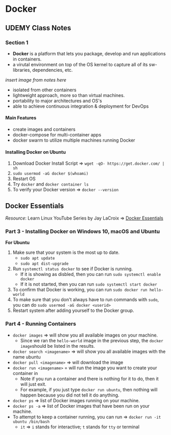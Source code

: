 # Docker

## UDEMY Class Notes

### Section 1

* **Docker** is a platform that lets you package, develop and run applications in containers.
* a virutal environment on top of the OS kernel to capture all of its sw-libraries, dependencies, etc.

_insert image from notes here_

* isolated from other containers
* lightweight approach, more so than virtual machines.
* portability to major architectures and OS's
* able to achieve continuous integration & deployment for DevOps

#### Main Features

* create images and containers
* docker-compose for multi-container apps
* docker swarm to utilize multiple machines running Docker

#### Installing Docker on Ubuntu

1. Download Docker Install Script => `wget -qO- https://get.docker.com/ | sh`
2. `sudo usermod -aG docker $(whoami)`
3. Restart OS
4. Try `docker` and `docker container ls`
5. To verify your Docker version => `docker --version`



## Docker Essentials 

_Resource_: Learn Linux YouTube Series by Jay LaCroix => [Docker Essentials](https://youtube.com/playlist?list=PLT98CRl2KxKECHltRib03tG8pyKEzwf9t)

### Part 3 - Installing Docker on Windows 10, macOS and Ubuntu

**For Ubuntu**

1. Make sure that your system is the most up to date.
    * `sudo apt update`
    * `sudo apt dist-upgrade`
2. Run `systemctl status docker` to see if Docker is running.
    * If it is showing as disbled, then you can run `sudo systemctl enable docker`
    * If it is not started, then you can run `sudo systemctl start docker`
3. To confirm that Docker is working, you can run `sudo docker run hello-world`
4. To make sure that you don't always have to run commands with `sudo`, you can do `sudo usermod -aG docker <userid>`
5. Restart system after adding yourself to the Docker group.

### Part 4 - Running Containers 

* `docker images` => will show you all available images on your machine.
    * Since we ran the `hello-world` image in the previous step, the `docker image`should be listed in the results.
* `docker search <imagename>` => will show you all available images with the name ubuntu
* `docker pull <imagename>` => will download the image
* `docker run <imagename>` = will run the image you want to create your container in
    * Note if you run a container and there is nothing for it to do, then it will just exit.
    * For example, if you just type `docker run ubuntu`, then nothing will happen because you did not tell it do anything.
* `docker ps` => list of Docker images running on your machine.
* `docker ps -a` => list of Docker images that have been run on your machine.
* To attempt to keep a container running, you can run => `docker run -it ubuntu /bin/bash`
    * `it` => `i` stands for interactive; `t` stands for `tty` or terminal